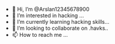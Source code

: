 - 👋 Hi, I’m @Arslan12345678900
- 👀 I’m interested in hacking ...
- 🌱 I’m currently learning hacking skills...
- 💞️ I’m looking to collaborate on .havks..
- 📫 How to reach me ...

<!---
Arslan12345678900/Arslan12345678900 is a ✨ special ✨ repository because its `README.md` (this file) appears on your GitHub profile.
You can click the Preview link to take a look at your changes.
--->
